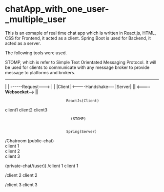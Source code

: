 # chatApp_with_one_user-_multiple_user

This is an exmaple of real time chat app which is written in React.js, HTML, CSS for Frontend, it acted as a client.
Spring Boot is used for Backend, it acted as a server.


The following tools were used. 

STOMP, which is refer to Simple Text Orientated Messaging Protocol. It will be used for clients to communicate with any message broker to provide message to platforms and brokers. 



 ______                                       ______
|      |           ------Request--->         |      |
|Client|           <----Handshake---         |Server|
|______|           <----Websocket-->         |______| 

                            
                            
                            
                                ReactJs(Client)
client1
client2
client3

                                  (STOMP)
                                  

                                Spring(Server)
/Chatroom (public-chat)  
client 1                 
client 2                 
client 3

(private-chat/(user))
/client 1
client 1

/client 2
client 2

/client 3
client 3
